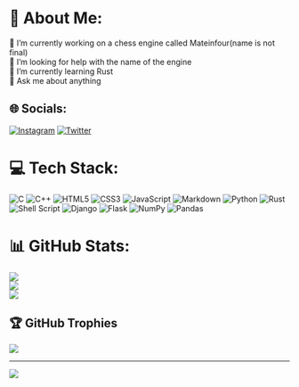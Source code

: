 # 💫 About Me:
🔭 I’m currently working on a chess engine called Mateinfour(name is not final)<br>🤝 I’m looking for help with the name of the engine<br>🌱 I’m currently learning Rust<br>💬 Ask me about anything


## 🌐 Socials:
[![Instagram](https://img.shields.io/badge/Instagram-%23E4405F.svg?logo=Instagram&logoColor=white)](https://instagram.com/sudesh.subedi) [![Twitter](https://img.shields.io/badge/Twitter-%231DA1F2.svg?logo=Twitter&logoColor=white)](https://twitter.com/sudeshsubedi9) 

# 💻 Tech Stack:
![C](https://img.shields.io/badge/c-%2300599C.svg?style=for-the-badge&logo=c&logoColor=white) ![C++](https://img.shields.io/badge/c++-%2300599C.svg?style=for-the-badge&logo=c%2B%2B&logoColor=white) ![HTML5](https://img.shields.io/badge/html5-%23E34F26.svg?style=for-the-badge&logo=html5&logoColor=white) ![CSS3](https://img.shields.io/badge/css3-%231572B6.svg?style=for-the-badge&logo=css3&logoColor=white) ![JavaScript](https://img.shields.io/badge/javascript-%23323330.svg?style=for-the-badge&logo=javascript&logoColor=%23F7DF1E) ![Markdown](https://img.shields.io/badge/markdown-%23000000.svg?style=for-the-badge&logo=markdown&logoColor=white) ![Python](https://img.shields.io/badge/python-3670A0?style=for-the-badge&logo=python&logoColor=ffdd54) ![Rust](https://img.shields.io/badge/rust-%23000000.svg?style=for-the-badge&logo=rust&logoColor=white) ![Shell Script](https://img.shields.io/badge/shell_script-%23121011.svg?style=for-the-badge&logo=gnu-bash&logoColor=white) ![Django](https://img.shields.io/badge/django-%23092E20.svg?style=for-the-badge&logo=django&logoColor=white) ![Flask](https://img.shields.io/badge/flask-%23000.svg?style=for-the-badge&logo=flask&logoColor=white) ![NumPy](https://img.shields.io/badge/numpy-%23013243.svg?style=for-the-badge&logo=numpy&logoColor=white) ![Pandas](https://img.shields.io/badge/pandas-%23150458.svg?style=for-the-badge&logo=pandas&logoColor=white)
# 📊 GitHub Stats:
![](https://github-readme-stats.vercel.app/api?username=sudeshsubedi&theme=dark&hide_border=false&include_all_commits=false&count_private=false)<br/>
![](https://github-readme-streak-stats.herokuapp.com/?user=sudeshsubedi&theme=dark&hide_border=false)<br/>
![](https://github-readme-stats.vercel.app/api/top-langs/?username=sudeshsubedi&theme=dark&hide_border=false&include_all_commits=false&count_private=false&layout=compact)

## 🏆 GitHub Trophies
![](https://github-profile-trophy.vercel.app/?username=sudeshsubedi&theme=darkhub&no-frame=true&no-bg=false&margin-w=4)

---
[![](https://visitcount.itsvg.in/api?id=sudeshsubedi&icon=0&color=0)](https://visitcount.itsvg.in)

<!-- Proudly created with GPRM ( https://gprm.itsvg.in ) -->
